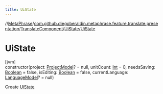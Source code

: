 ```yaml
---
title: UiState
---
```

//[MetaPhrase](../../../../index.html)/[com.github.diegoberaldin.metaphrase.feature.translate.presentation](../../index.html)/[TranslateComponent](../index.html)/[UiState](index.html)/[UiState](-ui-state.html)



# UiState



[jvm]\
constructor(project: [ProjectModel](../../../com.github.diegoberaldin.metaphrase.domain.project.data/-project-model/index.html)? = null, unitCount: [Int](https://kotlinlang.org/api/latest/jvm/stdlib/kotlin/-int/index.html) = 0, needsSaving: [Boolean](https://kotlinlang.org/api/latest/jvm/stdlib/kotlin/-boolean/index.html) = false, isEditing: [Boolean](https://kotlinlang.org/api/latest/jvm/stdlib/kotlin/-boolean/index.html) = false, currentLanguage: [LanguageModel](../../../com.github.diegoberaldin.metaphrase.domain.language.data/-language-model/index.html)? = null)



Create [UiState](index.html)




